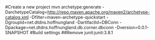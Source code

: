 #Create a new project
mvn archetype:generate -DarchetypeCatalog=http://repo.maven.apache.org/maven2/archetype-catalog.xml -Dfilter=maven-archetype-quickstart -DgroupId=net.dtdns.hoffnungland -DartifactId=DBConn -Dpackage=net.dtdns.hoffnungland.db.corner.dbconn -Dversion=0.0.1-SNAPSHOT
#Build settings
##Remove junit:junit:3.8.1
